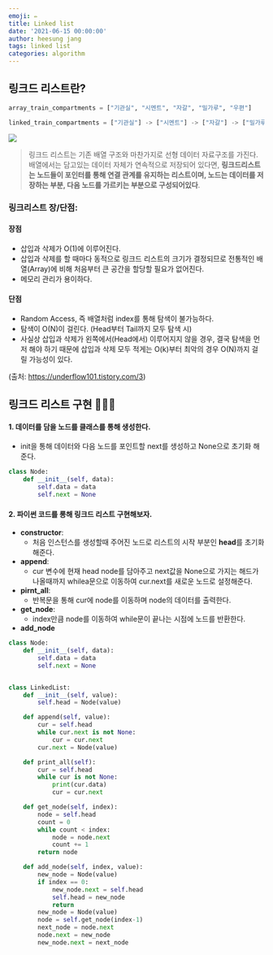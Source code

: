 ```yaml
---
emoji: ✏️
title: Linked list
date: '2021-06-15 00:00:00'
author: heesung jang
tags: linked list
categories: algorithm
---
```


## 링크드 리스트란?

```python
array_train_compartments = ["기관실", "시멘트", "자갈", "밀가루", "우편"]

linked_train_compartments = ["기관실"] -> ["시멘트"] -> ["자갈"] -> ["밀가루"] -> ["우편"]
```

![](https://images.velog.io/images/heesungj7/post/845f334d-ad5f-4e5b-b6ad-7e6ce84b5dee/0_b6gu1MSbusnn0SHQ.png)

> 링크드 리스트는 기존 배열 구조와 마찬가지로 선형 데이터 자료구조를 가진다. 배열에서는 담고있는 데이터 자체가 연속적으로 저장되어 있다면, **링크드리스트는 노드들이 포인터를 통해 연결 관계를 유지하는 리스트이며, 노드는 데이터를 저장하는 부분, 다음 노드를 가르키는 부분으로 구성되어있다**.

### 링크리스트 장/단점:

#### 장점

- 삽입과 삭제가 O(1)에 이루어진다.
- 삽입과 삭제를 할 때마다 동적으로 링크드 리스트의 크기가 결정되므로 전통적인 배열(Array)에 비해 처음부터 큰 공간을 할당할 필요가 없어진다.
- 메모리 관리가 용이하다.

#### 단점

- Random Access, 즉 배열처럼 index를 통해 탐색이 불가능하다.
- 탐색이 O(N)이 걸린다. (Head부터 Tail까지 모두 탐색 시)
- 사실상 삽입과 삭제가 왼쪽에서(Head에서) 이루어지지 않을 경우, 결국 탐색을 먼저 해야 하기 때문에 삽입과 삭제 모두 적게는 O(k)부터 최악의 경우 O(N)까지 걸릴 가능성이 있다.

(출처: https://underflow101.tistory.com/3)

## 링크드 리스트 구현 🧑🏻‍💻

#### 1. 데이터를 담을 노드를 클래스를 통해 생성한다.

- init을 통해 데이터와 다음 노드를 포인트할 next를 생성하고 None으로 초기화 해준다.

```python
class Node:
    def __init__(self, data):
        self.data = data
        self.next = None
```

#### 2. 파이썬 코드를 롱해 링크드 리스트 구현해보자.

- **constructor**:
  - 처음 인스턴스를 생성할때 주어진 노드로 리스트의 시작 부분인 **head**를 초기화 해준다.
- **append**:
  - cur 변수에 현재 head node를 담아주고 next값을 None으로 가지는 해드가 나올때까지 whilea문으로 이동하여 cur.next를 새로운 노드로 설정해준다.
- **pirnt_all**:
  - 반복문을 통해 cur에 node를 이동하며 node의 데이터를 출력한다.
- **get_node**:
  - index만큼 node를 이동하여 while문이 끝나는 시점에 노드를 반환한다.
- **add_node**

```python
class Node:
    def __init__(self, data):
        self.data = data
        self.next = None


class LinkedList:
    def __init__(self, value):
        self.head = Node(value)

    def append(self, value):
        cur = self.head
        while cur.next is not None:
            cur = cur.next
        cur.next = Node(value)

    def print_all(self):
        cur = self.head
        while cur is not None:
            print(cur.data)
            cur = cur.next

    def get_node(self, index):
        node = self.head
        count = 0
        while count < index:
            node = node.next
            count += 1
        return node

    def add_node(self, index, value):
        new_node = Node(value)
        if index == 0:
            new_node.next = self.head
            self.head = new_node
            return
        new_node = Node(value)
        node = self.get_node(index-1)
        next_node = node.next
        node.next = new_node
        new_node.next = next_node

```

```toc

```
